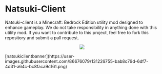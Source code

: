 # Natsuki-Client
Natsuki-client is a Minecraft: Bedrock Edition utility mod designed to enhance gameplay. We do not take responsibility in anything done with this utility mod. If you want to contribute to this project, feel free to fork this repository and submit a pull request.
<p align="center">
  <img src="https://user-images.githubusercontent.com/86676079/131226755-bab8c79d-6df7-4d31-a64c-bc8faca9c161.png"/>
</p>
[natsukiclientbanner](https://user-images.githubusercontent.com/86676079/131226755-bab8c79d-6df7-4d31-a64c-bc8faca9c161.png)




